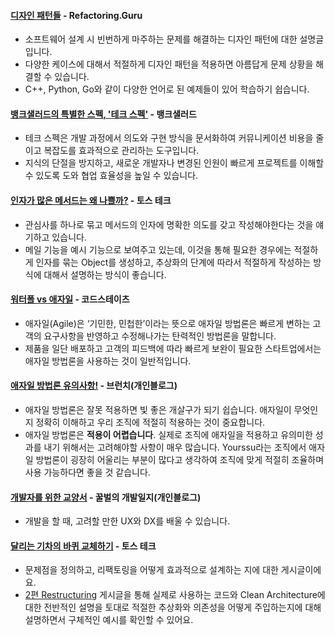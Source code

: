 #### [디자인 패턴들](https://refactoring.guru/ko/design-patterns) - Refactoring.Guru  
  - 소프트웨어 설계 시 빈번하게 마주하는 문제를 해결하는 디자인 패턴에 대한 설명글입니다.
  - 다양한 케이스에 대해서 적절하게 디자인 패턴을 적용하면 아름답게 문제 상황을 해결할 수 있습니다.
  - C++, Python, Go와 같이 다양한 언어로 된 예제들이 있어 학습하기 쉽습니다.

#### [뱅크샐러드의 특별한 스펙, '테크 스펙'](https://blog.banksalad.com/tech/we-work-by-tech-spec/) - 뱅크샐러드 
  - 테크 스펙은 개발 과정에서 의도와 구현 방식을 문서화하여 커뮤니케이션 비용을 줄이고 복잡도를 효과적으로 관리하는 도구입니다.
  - 지식의 단절을 방지하고, 새로운 개발자나 변경된 인원이 빠르게 프로젝트를 이해할 수 있도록 도와 협업 효율성을 높일 수 있습니다.


#### [인자가 많은 메서드는 왜 나쁠까?](https://toss.tech/article/engineering-note-4) - 토스 테크
  - 관심사를 하나로 묶고 메서드의 인자에 명확한 의도를 갖고 작성해야한다는 것을 얘기하고 있습니다.
  - 메일 기능을 예시 기능으로 보여주고 있는데, 이것을 통해 필요한 경우에는 적절하게 인자를 묶는 Object를 생성하고, 추상화의 단계에 따라서 적절하게 작성하는 방식에 대해서 설명하는 방식이 좋습니다.

#### [워터폴 vs 애자일](https://www.codestates.com/blog/content/%EC%95%A0%EC%9E%90%EC%9D%BC-%ED%94%84%EB%A1%9C%EC%A0%9D%ED%8A%B8-%EC%9A%A9%EC%96%B4) - 코드스테이츠
  - 애자일(Agile)은 ‘기민한, 민첩한’이라는 뜻으로 애자일 방법론은 빠르게 변하는 고객의 요구사항을 반영하고 수정해나가는 탄력적인 방법론을 말합니다.
  - 제품을 일단 배포하고 고객의 피드백에 따라 빠르게 보완이 필요한 스타트업에서는 애자일 방법론을 사용하는 것이 일반적입니다. 
  
#### [애자일 방법론 유의사항!](https://brunch.co.kr/@kbhpmp/42) - 브런치(개인블로그)
  - 애자일 방법론은 잘못 적용하면 빛 좋은 개살구가 되기 쉽습니다. 애자일이 무엇인지 정확히 이해하고 우리 조직에 적절히 적용하는 것이 중요합니다.
  - 애자일 방법론은 **적용이 어렵습니다**. 실제로 조직에 애자일을 적용하고 유의미한 성과를 내기 위해서는 고려해야할 사항이 매우 많습니다. Yourssu라는 조직에서 애자일 방법론이 굉장히 어울리는 부분이 많다고 생각하여 조직에 맞게 적절히 조율하며 사용 가능하다면 좋을 것 같습니다.

#### [개발자를 위한 교양서](https://ggulbul.com/qpv5x427gv4nj2kyn3dw) - 꿀벌의 개발일지(개인블로그)
  - 개발을 할 때, 고려할 만한 UX와 DX를 배울 수 있습니다.

#### [달리는 기차의 바퀴 교체하기](https://toss.tech/article/restructuring-planning) - 토스 테크
  - 문제점을 정의하고, 리팩토링을 어떻게 효과적으로 설계하는 지에 대한 게시글이에요.
  - [2편 Restructuring](https://toss.tech/article/25775) 게시글을 통해 실제로 사용하는 코드와 Clean Architecture에 대한 전반적인 설명을 토대로 적절한 추상화와 의존성을 어떻게 주입하는지에 대해 설명하면서 구체적인 예시를 확인할 수 있어요.
